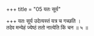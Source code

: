 +++
title = "05 यतः सूर्य"

+++
यतः सूर्य उदेत्यस्तं यत्र च गच्छति ।  
तदेव मन्येहं ज्येष्ठं ततो नात्येति किं चन ॥ ५ ॥